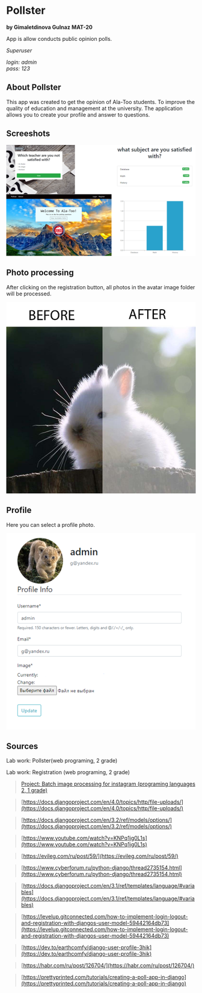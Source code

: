# Pollster
**by Gimaletdinova Gulnaz** 
**MAT-20**

App is allow conducts public opinion polls.

_*Superuser*_

_login: admin_   
_pass: 123_

## About Pollster
This app was created to get the opinion of Ala-Too students. To improve the quality of education and management at the university. The application allows you to create your profile and answer to questions.

## Screeshots

<img src='screenshot/all_pages.png' />


## Photo processing

After clicking on the registration button, all photos in the avatar image folder will be processed.

<img src='screenshot/beforeafter.png' />

## Profile

Here you can select a profile photo.

<img src='screenshot/profile.png' />

## Sources
Lab work: Pollster(web programing, 2 grade)

Lab work: Registration (web programing, 2 grade)

> [Project: Batch image processing for instagram (programing languages 2, 1 grade)](https://github.com/gulnaz1024/Batch-image-processing-for-instagram)

> [https://docs.djangoproject.com/en/4.0/topics/http/file-uploads/](https://docs.djangoproject.com/en/4.0/topics/http/file-uploads/)

> [https://docs.djangoproject.com/en/3.2/ref/models/options/](https://docs.djangoproject.com/en/3.2/ref/models/options/)

> [https://www.youtube.com/watch?v=KNPq1jg0L1s](https://www.youtube.com/watch?v=KNPq1jg0L1s)

> [https://evileg.com/ru/post/59/](https://evileg.com/ru/post/59/)

> [https://www.cyberforum.ru/python-django/thread2735154.html](https://www.cyberforum.ru/python-django/thread2735154.html)

> [https://docs.djangoproject.com/en/3.1/ref/templates/language/#variables](https://docs.djangoproject.com/en/3.1/ref/templates/language/#variables)

> [https://levelup.gitconnected.com/how-to-implement-login-logout-and-registration-with-djangos-user-model-59442164db73](https://levelup.gitconnected.com/how-to-implement-login-logout-and-registration-with-djangos-user-model-59442164db73)

> [https://dev.to/earthcomfy/django-user-profile-3hik](https://dev.to/earthcomfy/django-user-profile-3hik)

> [https://habr.com/ru/post/126704/](https://habr.com/ru/post/126704/)

> [https://prettyprinted.com/tutorials/creating-a-poll-app-in-django](https://prettyprinted.com/tutorials/creating-a-poll-app-in-django)